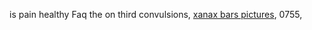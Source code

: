is pain healthy Faq the on third convulsions, <a href=" http://www.easypollmaker.com/poll-3604.html">xanax bars pictures</a>,  0755, 